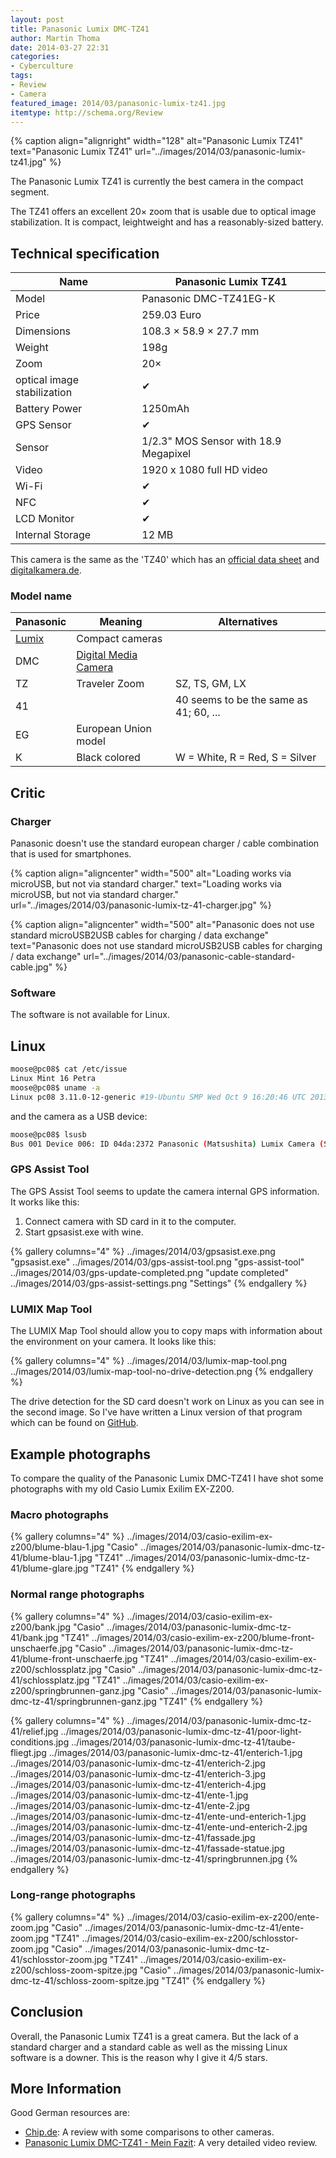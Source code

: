 ```yaml
---
layout: post
title: Panasonic Lumix DMC-TZ41
author: Martin Thoma
date: 2014-03-27 22:31
categories:
- Cyberculture
tags:
- Review
- Camera
featured_image: 2014/03/panasonic-lumix-tz41.jpg
itemtype: http://schema.org/Review
---
```


{% caption align="alignright" width="128" alt="Panasonic Lumix TZ41" text="Panasonic Lumix TZ41" url="../images/2014/03/panasonic-lumix-tz41.jpg" %}

The <span itemprop="name">Panasonic Lumix TZ41</span> is currently the best 
camera in the compact segment.

<span itemprop="description">The TZ41 offers an excellent 20× zoom that is usable due to optical image 
stabilization. It is compact, leightweight and has a reasonably-sized battery.</span>

## Technical specification

| Name             | Panasonic Lumix TZ41      |
|------------------|---------------------------|
| Model            | Panasonic DMC-TZ41EG-K    |
| Price            | <span itemprop="offers" itemscope itemtype="http://schema.org/Offer"><span itemprop="price">259.03</span> <span itemprop="priceCurrency">Euro</span></span> |
| Dimensions       | 108.3 × 58.9 × 27.7 mm    |
| Weight           | 198g                      |
| Zoom             | 20×                       |
| optical image stabilization | ✔              |
| Battery Power    | 1250mAh                   |
| GPS Sensor       | ✔                        |
| Sensor           | 1/2.3" MOS Sensor with 18.9 Megapixel |
| Video            | 1920 x 1080 full HD video |
| Wi-Fi            | ✔                        |
| NFC              | ✔                        |
| LCD Monitor      | ✔                        |
| Internal Storage | 12 MB                     |

This camera is the same as the '<span itemprop="alternateName">TZ40</span>' which 
has an [<span itemprop="sameAs">official data sheet</span>](http://www.panasonic.com/au/consumer/imaging/lumix-cameras/dmc-tz40.specs.html) and [digitalkamera.de](http://www.digitalkamera.de/Kamera/Panasonic/Lumix_DMC-TZ41.aspx).

### Model name

| Panasonic | Meaning              | Alternatives                   |
|-----------|----------------------|--------------------------------|
| [Lumix](https://en.wikipedia.org/wiki/Lumix) | Compact cameras |           |
| DMC       | [Digital Media Camera](http://photo.stackexchange.com/q/49043/27076) |      |
| TZ        | Traveler Zoom        | SZ, TS, GM, LX                 |
| 41        |                      | 40 seems to be the same as 41; 60, ... |
| EG        | European Union model |                                |
| K         | Black colored        | W = White, R = Red, S = Silver |

## Critic

### Charger

Panasonic doesn't use the standard european charger / cable combination that is
used for smartphones.

{% caption align="aligncenter" width="500" alt="Loading works via microUSB, but not via standard charger." text="Loading works via microUSB, but not via standard charger." url="../images/2014/03/panasonic-lumix-tz-41-charger.jpg" %}

{% caption align="aligncenter" width="500" alt="Panasonic does not use standard microUSB2USB cables for charging / data exchange" text="Panasonic does not use standard microUSB2USB cables for charging / data exchange" url="../images/2014/03/panasonic-cable-standard-cable.jpg" %}

### Software

The software is not available for Linux.

## Linux

```bash
moose@pc08$ cat /etc/issue
Linux Mint 16 Petra
moose@pc08$ uname -a
Linux pc08 3.11.0-12-generic #19-Ubuntu SMP Wed Oct 9 16:20:46 UTC 2013 x86_64 x86_64 x86_64 GNU/Linux
```

and the camera as a USB device:

```bash
moose@pc08$ lsusb
Bus 001 Device 006: ID 04da:2372 Panasonic (Matsushita) Lumix Camera (Storage mode)
```

### GPS Assist Tool

The GPS Assist Tool seems to update the camera internal GPS information. It 
works like this:

1. Connect camera with SD card in it to the computer.
2. Start gpsasist.exe with wine.

{% gallery columns="4" %}
    ../images/2014/03/gpsasist.exe.png         "gpsasist.exe"
    ../images/2014/03/gps-assist-tool.png      "gps-assist-tool"
    ../images/2014/03/gps-update-completed.png "update completed"
    ../images/2014/03/gps-assist-settings.png  "Settings"
{% endgallery %}

### LUMIX Map Tool

The LUMIX Map Tool should allow you to copy maps with information about the 
environment on your camera. It looks like this:

{% gallery columns="4" %}
    ../images/2014/03/lumix-map-tool.png
    ../images/2014/03/lumix-map-tool-no-drive-detection.png
{% endgallery %}

The drive detection for the SD card doesn't work on Linux as you can see in the 
second image. So I've have written a Linux version of that program which can be
found on [GitHub](https://github.com/MartinThoma/lumix_map_tool).

## Example photographs

To compare the quality of the Panasonic Lumix DMC-TZ41 I have shot some photographs
with my old Casio Lumix Exilim EX-Z200.

### Macro photographs

{% gallery columns="4" %}
    ../images/2014/03/casio-exilim-ex-z200/blume-blau-1.jpg       "Casio"
    ../images/2014/03/panasonic-lumix-dmc-tz-41/blume-blau-1.jpg  "TZ41"
    ../images/2014/03/panasonic-lumix-dmc-tz-41/blume-glare.jpg   "TZ41"
{% endgallery %}

### Normal range photographs

{% gallery columns="4" %}
    ../images/2014/03/casio-exilim-ex-z200/bank.jpg               "Casio"
    ../images/2014/03/panasonic-lumix-dmc-tz-41/bank.jpg          "TZ41"
    ../images/2014/03/casio-exilim-ex-z200/blume-front-unschaerfe.jpg      "Casio"
    ../images/2014/03/panasonic-lumix-dmc-tz-41/blume-front-unschaerfe.jpg "TZ41"
    ../images/2014/03/casio-exilim-ex-z200/schlossplatz.jpg      "Casio"
    ../images/2014/03/panasonic-lumix-dmc-tz-41/schlossplatz.jpg "TZ41"
    ../images/2014/03/casio-exilim-ex-z200/springbrunnen-ganz.jpg      "Casio"
    ../images/2014/03/panasonic-lumix-dmc-tz-41/springbrunnen-ganz.jpg "TZ41"
{% endgallery %}

{% gallery columns="4" %}
    ../images/2014/03/panasonic-lumix-dmc-tz-41/relief.jpg
    ../images/2014/03/panasonic-lumix-dmc-tz-41/poor-light-conditions.jpg
    ../images/2014/03/panasonic-lumix-dmc-tz-41/taube-fliegt.jpg
    ../images/2014/03/panasonic-lumix-dmc-tz-41/enterich-1.jpg
    ../images/2014/03/panasonic-lumix-dmc-tz-41/enterich-2.jpg
    ../images/2014/03/panasonic-lumix-dmc-tz-41/enterich-3.jpg
    ../images/2014/03/panasonic-lumix-dmc-tz-41/enterich-4.jpg
    ../images/2014/03/panasonic-lumix-dmc-tz-41/ente-1.jpg
    ../images/2014/03/panasonic-lumix-dmc-tz-41/ente-2.jpg
    ../images/2014/03/panasonic-lumix-dmc-tz-41/ente-und-enterich-1.jpg
    ../images/2014/03/panasonic-lumix-dmc-tz-41/ente-und-enterich-2.jpg
    ../images/2014/03/panasonic-lumix-dmc-tz-41/fassade.jpg
    ../images/2014/03/panasonic-lumix-dmc-tz-41/fassade-statue.jpg
    ../images/2014/03/panasonic-lumix-dmc-tz-41/springbrunnen.jpg
{% endgallery %}

### Long-range photographs

{% gallery columns="4" %}
    ../images/2014/03/casio-exilim-ex-z200/ente-zoom.jpg      "Casio"
    ../images/2014/03/panasonic-lumix-dmc-tz-41/ente-zoom.jpg "TZ41"
    ../images/2014/03/casio-exilim-ex-z200/schlosstor-zoom.jpg      "Casio"
    ../images/2014/03/panasonic-lumix-dmc-tz-41/schlosstor-zoom.jpg "TZ41"
    ../images/2014/03/casio-exilim-ex-z200/schloss-zoom-spitze.jpg      "Casio"
    ../images/2014/03/panasonic-lumix-dmc-tz-41/schloss-zoom-spitze.jpg "TZ41"
{% endgallery %}

## Conclusion
Overall, the Panasonic Lumix TZ41 is a great camera. But the lack of a standard
charger and a standard cable as well as the missing Linux software is a downer. 
This is the reason why <meta itemprop="author" property="v:reviewer" content="Martin Thoma">I <span itemprop="reviewRating" rel="v:rating" itemscope itemtype="http://schema.org/Rating">
<meta itemprop="worstRating" content="1" property="v:worst" > give it <span itemprop="ratingValue" property="v:rating">4</span>/<span itemprop="bestRating" property="v:best">5</span> stars.</span>

## More Information

Good German resources are:

* [Chip.de](http://www.chip.de/artikel/Panasonic-Lumix_DMC-TZ41-Digitalkamera-Test_60063203.html): A review with some comparisons to other cameras.
* [Panasonic Lumix DMC-TZ41 - Mein Fazit](https://www.youtube.com/watch?v=4v2vLMihcOg):
  A very detailed video review.